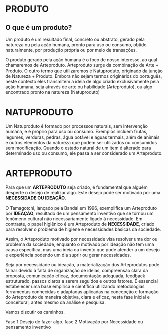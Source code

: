 # PRODUTO

## O que é um produto?

Um produto é um resultado final, concreto ou abstrato, gerado pela natureza ou pela ação humana, pronto para uso ou consumo, obtido naturalmente, por produção própria ou por meio de transações.

O produto gerado pela ação humana é o foco de nosso interesse, ao qual chamaremos de Arteproduto. Arteproduto surge da combinação de Arte + Produto. O outro termo que utilizaremos é Natuproduto, originado da junção de Natureza + Produto. Embora não sejam termos originários do português, neste contexto eles transmitem a ideia de algo criado exclusivamente pela ação humana, seja através de arte ou habilidade (Arteproduto), ou algo encontrado pronto na natureza (Natuproduto)

# NATUPRODUTO 

Um Natuproduto é formado por processos naturais, sem intervenção humana, e é próprio para uso ou consumo. Exemplos incluem frutas, legumes, verduras, pedras, água potável e águas termais, além de animais e outros elementos da natureza que podem ser utilizados ou consumidos sem modificação. Quando o estado natural de um item é alterado para determinado uso ou consumo, ele passa a ser considerado um Arteproduto.

# ARTEPRODUTO

Para que um **ARTEPRODUTO** seja criado, é fundamental que alguém desperte o desejo de realizar algo. Este desejo pode ser motivado por uma **NECESSIDADE OU IDEAÇÃO**.

O Tamagotchi, lançado pela Bandai em 1996, exemplifica um Arteproduto por **IDEAÇÃO**, resultado de um pensamento inventivo que se tornou um fenômeno cultural não necessariamente ligado à necessidade. Em contraste, o papel higiênico é um Arteproduto de **NECESSIDADE**, criado para resolver o problema de higiene e necessidades básicas da sociedade.

Assim, o Arteproduto motivado por necessidade visa resolver uma dor ou problema da sociedade, enquanto o motivado por ideação não tem uma causa específica, mas uma ideia ou invento que pode atender a um desejo e experiência podendo um dia suprir ou gerar necessidades.

Seja por necessidade ou ideação, a materialização dos Arteprodutos pode falhar devido à falta de organização de ideias, compreensão clara da proposta, comunicação eficaz, documentação adequada, feedback estruturado, passos claros a serem seguidos e outros fatores. É essencial estabelecer uma base empírica e científica utilizando metodologias ferramentas conhecidas e adaptadas aplicadas na concepção e formação do Arteproduto de maneira objetiva, clara e eficaz, nesta fase inicial e conceitural, antes mesmo da análise e pesquisa.





Vamos discutir os caminhos.


Fase 1
Desejo de fazer algo.
fase 2
Motivação por Necessidade ou pensamento inventivo

